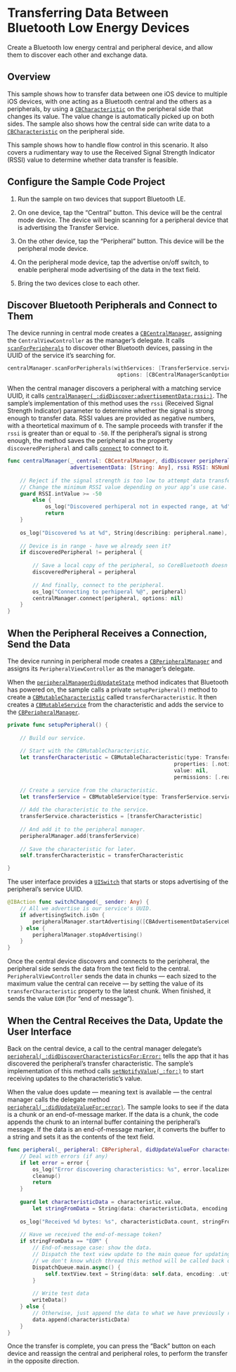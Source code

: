 # Transferring Data Between Bluetooth Low Energy Devices

Create a Bluetooth low energy central and peripheral device, and allow them to discover each other and exchange data.

## Overview

This sample shows how to transfer data between one iOS device to multiple iOS devices, with one acting as a Bluetooth central and the others as a peripherals, by using a [`CBCharacteristic`](https://developer.apple.com/documentation/corebluetooth/cbcharacteristic) on the peripheral side that changes its value. The value change is automatically picked up on both sides. The sample also shows how the central side can write data to a [`CBCharacteristic`](https://developer.apple.com/documentation/corebluetooth/cbcharacteristic) on the peripheral side.

This sample shows how to handle flow control in this scenario. It also covers a rudimentary way to use the Received Signal Strength Indicator (RSSI) value to determine whether data transfer is feasible.

## Configure the Sample Code Project

1. Run the sample on two devices that support Bluetooth LE.

2. On one device, tap the “Central” button. This device will be the central mode device. The device will begin scanning for a peripheral device that is advertising the Transfer Service.

3. On the other device, tap the “Peripheral” button. This device will be the peripheral mode device.

4. On the peripheral mode device, tap the advertise on/off switch, to enable peripheral mode advertising of the data in the text field.

5. Bring the two devices close to each other. 

## Discover Bluetooth Peripherals and Connect to Them

The device running in central mode creates a [`CBCentralManager`](https://developer.apple.com/documentation/corebluetooth/cbcentralmanager), assigning the `CentralViewController` as the manager’s delegate. It calls [`scanForPeripherals`](https://developer.apple.com/documentation/corebluetooth/cbcentralmanager/1518986-scanforperipherals) to discover other Bluetooth devices, passing in the UUID of the service it’s searching for.

``` swift
centralManager.scanForPeripherals(withServices: [TransferService.serviceUUID],
                                   options: [CBCentralManagerScanOptionAllowDuplicatesKey: true])
```

When the central manager discovers a peripheral with a matching service UUID, it calls [`centralManager(_:didDiscover:advertisementData:rssi:)`](https://developer.apple.com/documentation/corebluetooth/cbcentralmanagerdelegate/1518937-centralmanager). The sample’s implementation of this method uses the `rssi` (Received Signal Strength Indicator) parameter to determine whether the signal is strong enough to transfer data. RSSI values are provided as negative numbers, with a theortetical maximum of `0`. The sample proceeds with transfer if the `rssi` is greater than or equal to `-50`. If the peripheral’s signal is strong enough, the method saves the peripheral as the property `discoveredPeripheral` and calls [`connect`](https://developer.apple.com/documentation/corebluetooth/cbcentralmanager/1518766-connect) to connect to it.

``` swift
func centralManager(_ central: CBCentralManager, didDiscover peripheral: CBPeripheral,
                    advertisementData: [String: Any], rssi RSSI: NSNumber) {
    
    // Reject if the signal strength is too low to attempt data transfer.
    // Change the minimum RSSI value depending on your app’s use case.
    guard RSSI.intValue >= -50
        else {
            os_log("Discovered perhiperal not in expected range, at %d", RSSI.intValue)
            return
    }
    
    os_log("Discovered %s at %d", String(describing: peripheral.name), RSSI.intValue)
    
    // Device is in range - have we already seen it?
    if discoveredPeripheral != peripheral {
        
        // Save a local copy of the peripheral, so CoreBluetooth doesn't get rid of it.
        discoveredPeripheral = peripheral
        
        // And finally, connect to the peripheral.
        os_log("Connecting to perhiperal %@", peripheral)
        centralManager.connect(peripheral, options: nil)
    }
}
```

## When the Peripheral Receives a Connection, Send the Data

The device running in peripheral mode creates a [`CBPeripheralManager`](https://developer.apple.com/documentation/corebluetooth/cbperipheralmanager) and assigns its `PeripheralViewController` as the manager’s delegate.

When the [`peripheralManagerDidUpdateState`](https://developer.apple.com/documentation/corebluetooth/cbperipheralmanagerdelegate/1393271-peripheralmanagerdidupdatestate) method indicates that Bluetooth has powered on, the sample calls a private `setupPeripheral()` method to create a [`CBMutableCharacteristic`](https://developer.apple.com/documentation/corebluetooth/cbmutablecharacteristic) called `transferCharacteristic`. It then creates a [`CBMutableService`](https://developer.apple.com/documentation/corebluetooth/cbmutableservice) from the characteristic and adds the service to the [`CBPeripheralManager`](https://developer.apple.com/documentation/corebluetooth/cbperipheralmanager).

``` swift
private func setupPeripheral() {
    
    // Build our service.
    
    // Start with the CBMutableCharacteristic.
    let transferCharacteristic = CBMutableCharacteristic(type: TransferService.characteristicUUID,
                                                     properties: [.notify, .writeWithoutResponse],
                                                     value: nil,
                                                     permissions: [.readable, .writeable])
    
    // Create a service from the characteristic.
    let transferService = CBMutableService(type: TransferService.serviceUUID, primary: true)
    
    // Add the characteristic to the service.
    transferService.characteristics = [transferCharacteristic]
    
    // And add it to the peripheral manager.
    peripheralManager.add(transferService)
    
    // Save the characteristic for later.
    self.transferCharacteristic = transferCharacteristic

}
```

The user interface provides a [`UISwitch`](https://developer.apple.com/documentation/uikit/uiswitch) that starts or stops advertising of the peripheral’s service UUID.

``` swift
@IBAction func switchChanged(_ sender: Any) {
    // All we advertise is our service's UUID.
    if advertisingSwitch.isOn {
        peripheralManager.startAdvertising([CBAdvertisementDataServiceUUIDsKey: [TransferService.serviceUUID]])
    } else {
        peripheralManager.stopAdvertising()
    }
}
```

Once the central device discovers and connects to the peripheral, the peripheral side sends the data from the text field to the central. `PeripheralViewController` sends the data in chunks — each sized to the maximum value the central can receive — by setting the value of its `transferCharacteristic` property to the latest chunk. When finished, it sends the value `EOM` (for “end of message”). 

## When the Central Receives the Data, Update the User Interface

Back on the central device, a call to the central manager delegate’s [`peripheral(_:didDiscoverCharacteristicsFor:Error:`](https://developer.apple.com/documentation/corebluetooth/cbperipheraldelegate/1518821-peripheral) tells the app that it has discovered the peripheral’s transfer characteristic. The sample’s implementation of this method calls [`setNotifyValue(_:for:)`](https://developer.apple.com/documentation/corebluetooth/cbperipheral/1518949-setnotifyvalue) to start receiving updates to the characteristic’s value.

When the value does update — meaning text is available — the central manager calls the delegate method
[`peripheral(_:didUpdateValueFor:error)`](https://developer.apple.com/documentation/corebluetooth/cbperipheraldelegate/1518708-peripheral). The sample looks to see if the data is a chunk or an end-of-message marker. If the data is a chunk, the code appends the chunk to an internal buffer containing the peripheral’s message. If the data is an end-of-message marker, it converts the buffer to a string and sets it as the contents of the text field.

``` swift
func peripheral(_ peripheral: CBPeripheral, didUpdateValueFor characteristic: CBCharacteristic, error: Error?) {
    // Deal with errors (if any)
    if let error = error {
        os_log("Error discovering characteristics: %s", error.localizedDescription)
        cleanup()
        return
    }
    
    guard let characteristicData = characteristic.value,
        let stringFromData = String(data: characteristicData, encoding: .utf8) else { return }
    
    os_log("Received %d bytes: %s", characteristicData.count, stringFromData)
    
    // Have we received the end-of-message token?
    if stringFromData == "EOM" {
        // End-of-message case: show the data.
        // Dispatch the text view update to the main queue for updating the UI, because
        // we don't know which thread this method will be called back on.
        DispatchQueue.main.async() {
            self.textView.text = String(data: self.data, encoding: .utf8)
        }
        
        // Write test data
        writeData()
    } else {
        // Otherwise, just append the data to what we have previously received.
        data.append(characteristicData)
    }
}
```

Once the transfer is complete, you can press the “Back” button on each device and reassign the central and peripheral roles, to perform the transfer in the opposite direction.
